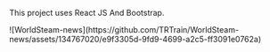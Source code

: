 This project uses React JS And Bootstrap.
<p>
![WorldSteam-news](https://github.com/TRTrain/WorldSteam-news/assets/134767020/e9f3305d-9fd9-4699-a2c5-ff3091e0762a)
